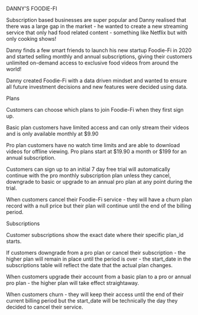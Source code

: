 DANNY'S FOODIE-FI

Subscription based businesses are super popular and Danny realised that there
was a large gap in the market - he wanted to create a new streaming service that
only had food related content - something like Netflix but with only
cooking shows!

Danny finds a few smart friends to launch his new startup Foodie-Fi in 2020 and
started selling monthly and annual subscriptions, giving their customers
unlimited on-demand access to exclusive food videos from around the world!

Danny created Foodie-Fi with a data driven mindset and wanted to ensure all
future investment decisions and new features were decided using data.

Plans

Customers can choose which plans to join Foodie-Fi when they first sign up.

Basic plan customers have limited access and can only stream their videos and is
only available monthly at $9.90

Pro plan customers have no watch time limits and are able to download videos for
offline viewing. Pro plans start at $19.90 a month or $199 for an annual
subscription.

Customers can sign up to an initial 7 day free trial will automatically
continue with the pro monthly subscription plan unless they cancel, downgrade
to basic or upgrade to an annual pro plan at any point during the trial.

When customers cancel their Foodie-Fi service - they will have a churn plan
record with a null price but their plan will continue until the end of
the billing period.

Subscriptions

Customer subscriptions show the exact date where their specific plan_id starts.

If customers downgrade from a pro plan or cancel their subscription - the higher
plan will remain in place until the period is over - the start_date in the
subscriptions table will reflect the date that the actual plan changes.

When customers upgrade their account from a basic plan to a pro or annual
pro plan - the higher plan will take effect straightaway.

When customers churn - they will keep their access until the end of their
current billing period but the start_date will be technically the day they
decided to cancel their service.